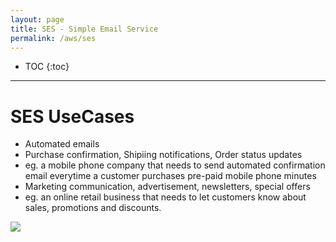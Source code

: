 ```yaml
---
layout: page
title: SES - Simple Email Service
permalink: /aws/ses
---
```


- TOC
{:toc}

---

# SES UseCases
- Automated emails
- Purchase confirmation, Shipiing notifications, Order status updates
- eg. a mobile phone company that needs to send automated confirmation email everytime a customer purchases pre-paid mobile phone minutes
- Marketing communication, advertisement, newsletters, special offers
- eg. an online retail business that needs to let customers know about sales, promotions and discounts.


![]({{site.cdn}}/aws/sns/ses-vs-sns.png)

